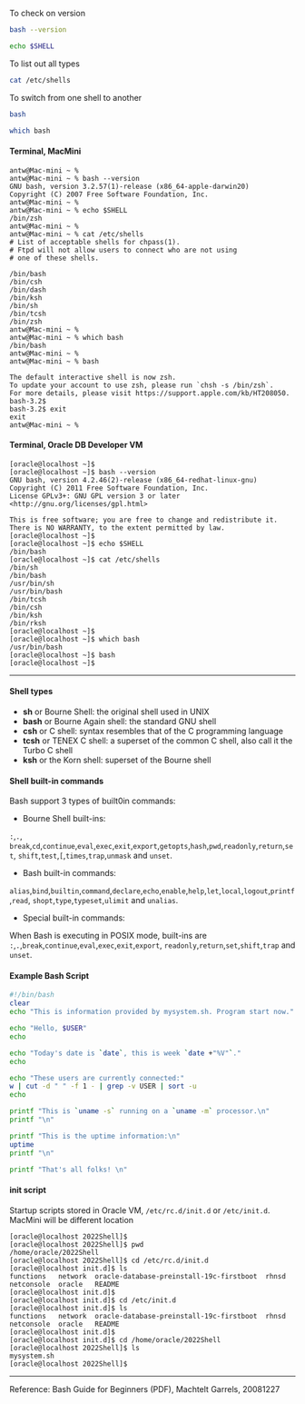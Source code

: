 
To check on version
```sh
bash --version
```

```sh
echo $SHELL
```
To list out all types
```sh
cat /etc/shells
```
To switch from one shell to another
```sh
bash
```

``` sh
which bash
```
#### Terminal, MacMini
``` console
antw@Mac-mini ~ %             
antw@Mac-mini ~ % bash --version
GNU bash, version 3.2.57(1)-release (x86_64-apple-darwin20)
Copyright (C) 2007 Free Software Foundation, Inc.
antw@Mac-mini ~ % 
antw@Mac-mini ~ % echo $SHELL
/bin/zsh
antw@Mac-mini ~ % 
antw@Mac-mini ~ % cat /etc/shells
# List of acceptable shells for chpass(1).
# Ftpd will not allow users to connect who are not using
# one of these shells.

/bin/bash
/bin/csh
/bin/dash
/bin/ksh
/bin/sh
/bin/tcsh
/bin/zsh
antw@Mac-mini ~ % 
antw@Mac-mini ~ % which bash
/bin/bash
antw@Mac-mini ~ % 
antw@Mac-mini ~ % bash

The default interactive shell is now zsh.
To update your account to use zsh, please run `chsh -s /bin/zsh`.
For more details, please visit https://support.apple.com/kb/HT208050.
bash-3.2$ 
bash-3.2$ exit
exit
antw@Mac-mini ~ % 

```
#### Terminal, Oracle DB Developer VM
``` console
[oracle@localhost ~]$ 
[oracle@localhost ~]$ bash --version
GNU bash, version 4.2.46(2)-release (x86_64-redhat-linux-gnu)
Copyright (C) 2011 Free Software Foundation, Inc.
License GPLv3+: GNU GPL version 3 or later <http://gnu.org/licenses/gpl.html>

This is free software; you are free to change and redistribute it.
There is NO WARRANTY, to the extent permitted by law.
[oracle@localhost ~]$ 
[oracle@localhost ~]$ echo $SHELL
/bin/bash
[oracle@localhost ~]$ cat /etc/shells
/bin/sh
/bin/bash
/usr/bin/sh
/usr/bin/bash
/bin/tcsh
/bin/csh
/bin/ksh
/bin/rksh
[oracle@localhost ~]$ 
[oracle@localhost ~]$ which bash
/usr/bin/bash
[oracle@localhost ~]$ bash
[oracle@localhost ~]$ 

```
---
#### Shell types
* **sh** or Bourne Shell: the original shell used in UNIX
* **bash** or Bourne Again shell: the standard GNU shell
* **csh** or C shell: syntax resembles that of the C programming language
* **tcsh** or TENEX C shell: a superset of the common C shell, also call it the Turbo C shell
* **ksh** or the Korn shell: superset of the Bourne shell

#### Shell built-in commands
Bash support 3 types of built0in commands:
* Bourne Shell built-ins:

`:`,`.`, `break`,`cd`,`continue`,`eval`,`exec`,`exit`,`export`,`getopts`,`hash`,`pwd`,`readonly`,`return`,`set`,
`shift`,`test`,`[`,`times`,`trap`,`unmask` and `unset`.

* Bash built-in commands:

`alias`,`bind`,`builtin`,`command`,`declare`,`echo`,`enable`,`help`,`let`,`local`,`logout`,`printf`,`read`,
`shopt`,`type`,`typeset`,`ulimit` and `unalias`.

* Special built-in commands:

When Bash is executing in POSIX mode, built-ins are `:`,`.`,`break`,`continue`,`eval`,`exec`,`exit`,`export`,
`readonly`,`return`,`set`,`shift`,`trap` and `unset`.

#### Example Bash Script
``` sh
#!/bin/bash
clear
echo "This is information provided by mysystem.sh. Program start now."

echo "Hello, $USER"
echo

echo "Today's date is `date`, this is week `date +"%V"`."
echo

echo "These users are currently connected:"
w | cut -d " " -f 1 - | grep -v USER | sort -u
echo

printf "This is `uname -s` running on a `uname -m` processor.\n"
printf "\n"

printf "This is the uptime information:\n"
uptime
printf "\n"

printf "That's all folks! \n"
```
#### init script
Startup scripts stored in Oracle VM, `/etc/rc.d/init.d` or `/etc/init.d`. MacMini will be different location
``` console
[oracle@localhost 2022Shell]$ 
[oracle@localhost 2022Shell]$ pwd
/home/oracle/2022Shell
[oracle@localhost 2022Shell]$ cd /etc/rc.d/init.d
[oracle@localhost init.d]$ ls
functions   network  oracle-database-preinstall-19c-firstboot  rhnsd
netconsole  oracle   README
[oracle@localhost init.d]$ 
[oracle@localhost init.d]$ cd /etc/init.d
[oracle@localhost init.d]$ ls
functions   network  oracle-database-preinstall-19c-firstboot  rhnsd
netconsole  oracle   README
[oracle@localhost init.d]$ 
[oracle@localhost init.d]$ cd /home/oracle/2022Shell
[oracle@localhost 2022Shell]$ ls
mysystem.sh
[oracle@localhost 2022Shell]$ 
```


---
Reference: Bash Guide for Beginners (PDF), Machtelt Garrels, 20081227
